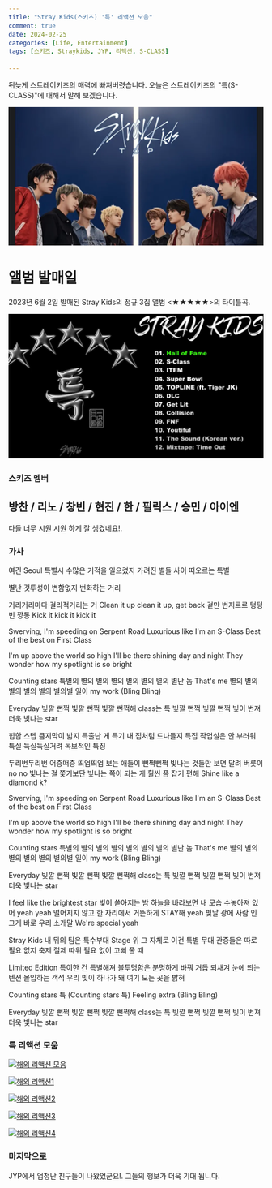 ```yaml
---
title: "Stray Kids(스키즈) '특' 리액션 모음"
comment: true
date: 2024-02-25
categories: [Life, Entertainment]
tags: [스키즈, Straykids, JYP, 리액션, S-CLASS]

---
```


뒤늦게 스트레이키즈의 매력에 빠져버렸습니다.
오늘은 스트레이키즈의 "특(S-CLASS)"에 대해서 말해 보겠습니다.

![스키즈](/assets/202402/스키즈.PNG)



# 앨범 발매일
2023년 6월 2일 발매된 Stray Kids의 정규 3집 앨범 <★★★★★>의 타이틀곡.


![특_앨범](/assets/202402/특_앨범.PNG)



### 스키즈 멤버

## 방찬 / 리노 / 창빈 / 현진 / 한 / 필릭스 / 승민 / 아이엔

다들 너무 시원 시원 하게 잘 생겼네요!.

### 가사
여긴 Seoul 특별시
수많은 기적을 일으켰지
가려진 별들 사이 떠오르는 특별

별난 것투성이 변함없지
번화하는 거리

거리거리마다 걸리적거리는 거
Clean it up clean it up, get back
겉만 번지르르 텅텅 빈 깡통
Kick it kick it kick it

Swerving, I'm speeding on Serpent Road
Luxurious like I'm an S-Class
Best of the best on First Class

I'm up above the world so high
I'll be there shining day and night
They wonder how my spotlight is so bright

Counting stars
특별의 별의 별의 별의 별의 별의 별의 별난 놈
That's me
별의 별의 별의 별의 별의 별의별 일이 my work
(Bling Bling)

Everyday
빛깔 뻔쩍 빛깔 뻔쩍
빛깔 뻔쩍해 class는 특
빛깔 뻔쩍 빛깔 뻔쩍
빛이 번져 더욱 빛나는 star

힙합 스텝 큼지막이 밟지 특출난 게 특기
내 집처럼 드나들지 특집
작업실은 안 부러워 특실
득실득실거려 독보적인 특징

두리번두리번 어중떠중 띄엄띄엄 보는 애들이
뻔쩍뻔쩍 빛나는 것들만 보면 달려
버릇이 no no
빛나는 걸 쫓기보단 빛나는 쪽이
되는 게 훨씬 폼 잡기 편해
Shine like a diamond k?

Swerving, I'm speeding on Serpent Road
Luxurious like I'm an S-Class
Best of the best on First Class

I'm up above the world so high
I'll be there shining day and night
They wonder how my spotlight is so bright

Counting stars
특별의 별의 별의 별의 별의 별의 별의 별난 놈
That's me
별의 별의 별의 별의 별의 별의별 일이 my work
(Bling Bling)

Everyday
빛깔 뻔쩍 빛깔 뻔쩍
빛깔 뻔쩍해 class는 특
빛깔 뻔쩍 빛깔 뻔쩍
빛이 번져 더욱 빛나는 star

I feel like the brightest star 빛이 쏟아지는 밤
하늘을 바라보면
내 모습 수놓아져 있어 yeah yeah
떨어지지 않고
한 자리에서 거뜬하게 STAY해 yeah
빛날 광에 사람 인 그게 바로 우리 소개말
We're special yeah

Stray Kids 내 뒤의 팀은 특수부대
Stage 위 그 자체로 이건 특별 무대
관중들은 따로 필요 없지 축제
절제 따위 필요 없이 고삐 풀 때

Limited Edition 특이한 건 특별해져
불투명함은 분명하게 바꿔 거듭 되새겨
눈에 띄는 텐션 몰입하는 객석
우리 빛이 하나가 돼 여기 모든 곳을 밝혀

Counting stars 특 (Counting stars 특)
Feeling extra (Bling Bling)

Everyday
빛깔 뻔쩍 빛깔 뻔쩍
빛깔 뻔쩍해 class는 특
빛깔 뻔쩍 빛깔 뻔쩍
빛이 번져 더욱 빛나는 star

### 특 리액션 모움 

[![해외 리액션 모음](http://img.youtube.com/vi/ApemV4No6cg/0.jpg)](https://youtu.be/ApemV4No6cg?t=0s)


[![해외 리액션1](http://img.youtube.com/vi/MEwQc_hS750/0.jpg)](https://youtu.be/MEwQc_hS750?t=0s)


[![해외 리액션2](http://img.youtube.com/vi/QNOmkLzpDv8/0.jpg)](https://youtu.be/QNOmkLzpDv8?t=0s)


[![해외 리액션3](http://img.youtube.com/vi/pfyqesPj0Eg/0.jpg)](https://youtu.be/pfyqesPj0Eg?t=0s)


[![해외 리액션4](http://img.youtube.com/vi/zjFfyGJ4owE/0.jpg)](https://youtu.be/zjFfyGJ4owE?t=0s)



### 마지막으로

JYP에서 엄청난 친구들이 나왔었군요!.
그들의 행보가 더욱 기대 됩니다.

